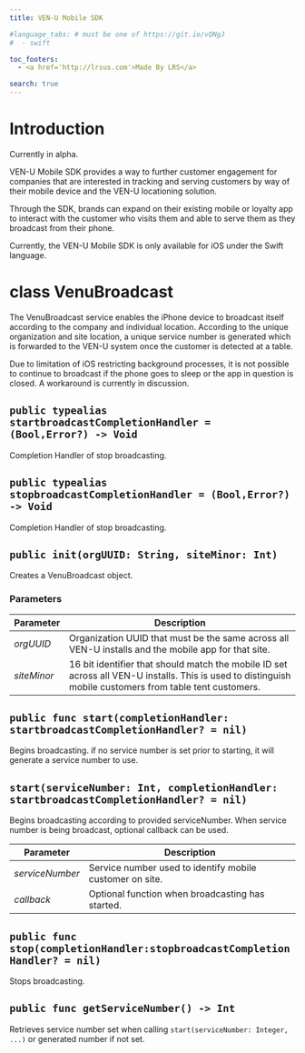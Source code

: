 ```yaml
---
title: VEN-U Mobile SDK

#language_tabs: # must be one of https://git.io/vQNgJ
#  - swift

toc_footers:
  - <a href='http://lrsus.com'>Made By LRS</a>

search: true
---
```


# Introduction

<aside class="notice">
Currently in alpha.
</aside>

VEN-U Mobile SDK provides a way to further customer engagement for companies that are interested in tracking and serving customers by way of their mobile device and the VEN-U locationing solution.

Through the SDK, brands can expand on their existing mobile or loyalty app to interact with the customer who visits them and able to serve them as they broadcast from their phone.

Currently, the VEN-U Mobile SDK is only available for iOS under the Swift language.

# class VenuBroadcast

The VenuBroadcast service enables the iPhone device to broadcast itself according to the company and individual location. According to the unique organization and site location, a unique service number is generated which is forwarded to the VEN-U system once the customer is detected at a table.

<aside class="notice">
Due to limitation of iOS restricting background processes, it is not possible to continue to broadcast if the phone goes to sleep or the app in question is closed. A workaround is currently in discussion.
</aside>

## `public typealias startbroadcastCompletionHandler = (Bool,Error?) -> Void`
Completion Handler of stop broadcasting.

## `public typealias stopbroadcastCompletionHandler = (Bool,Error?) -> Void`
Completion Handler of stop broadcasting.

## `public init(orgUUID: String, siteMinor: Int)`

Creates a VenuBroadcast object.

### Parameters

Parameter | Description
--------- | -----------
_orgUUID_ | Organization UUID that must be the same across all VEN-U installs and the mobile app for that site.
_siteMinor_ | 16 bit identifier that should match the mobile ID set across all VEN-U installs. This is used to distinguish mobile customers from table tent customers.

## `public func start(completionHandler: startbroadcastCompletionHandler? = nil)`

Begins broadcasting. if no service number is set prior to starting, it will generate a service number to use.

## `start(serviceNumber: Int, completionHandler: startbroadcastCompletionHandler? = nil)`

Begins broadcasting according to provided serviceNumber. When service number is being broadcast, optional callback can be used.

Parameter | Description
--------- | -----------
_serviceNumber_ | Service number used to identify mobile customer on site.
_callback_ | Optional function when broadcasting has started.

## `public func stop(completionHandler:stopbroadcastCompletionHandler? = nil)`

Stops broadcasting.

## `public func getServiceNumber() -> Int`

Retrieves service number set when calling `start(serviceNumber: Integer, ...)` or generated number if not set.
